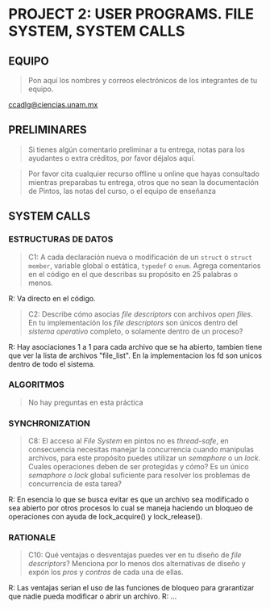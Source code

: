 # PROJECT 2: USER PROGRAMS. FILE SYSTEM, SYSTEM CALLS

## EQUIPO
> Pon aquí los nombres y correos electrónicos de los integrantes de tu equipo.

<ADLG> <ccadlg@ciencias.unam.mx>

##  PRELIMINARES
> Si tienes algún comentario preliminar a tu entrega, notas para los ayudantes o extra créditos, por favor déjalos aquí.

> Por favor cita cualquier recurso offline u online que hayas consultado mientras preparabas tu entrega, otros que no sean la documentación de Pintos, las notas del curso, o el equipo de enseñanza

## SYSTEM CALLS

### ESTRUCTURAS DE DATOS

> C1: A cada declaración nueva o modificación de un `struct` o `struct member`,
> variable global o estática, `typedef` o `enum`. Agrega comentarios en el código
> en el que describas su propósito en 25 palabras o menos.

R: Va directo en el código.

> C2: Describe cómo asocias _file descriptors_ con archivos _open files_. En tu 
> implementación los _file descriptors_ son únicos dentro del _sistema operativo_ 
> completo, o solamente dentro de un proceso?

R: Hay asociaciones 1 a 1 para cada archivo que se ha abierto, tambien tiene que ver la lista de archivos "file_list".
En la implementacion los fd son unicos dentro de todo el sistema.

### ALGORITMOS

> No hay preguntas en esta práctica

### SYNCHRONIZATION

> C8: El acceso al _File System_ en pintos no es _thread-safe_, en consecuencia necesitas
> manejar la concurrencia cuando manipulas archivos, para este propósito puedes utilizar un
> _semaphore_ o un _lock_. Cuales operaciones deben de ser protegidas y cómo? Es un único 
> _semaphore_ o _lock_ global suficiente para resolver los problemas de concurrencia de esta
> tarea?

R: En esencia lo que se busca evitar es que un archivo sea modificado o sea abierto por otros procesos lo cual se maneja haciendo un bloqueo de operaciones con ayuda de lock_acquire() y lock_release().

### RATIONALE

> C10: Qué ventajas o desventajas puedes ver en tu diseño de _file descriptors_? Menciona por lo menos
> dos alternativas de diseño y expón los _pros_ y _contras_ de cada una de ellas.

R: Las ventajas serian el uso de las funciones de bloqueo para grarantizar que nadie pueda modificar o abrir un archivo.
R: ...